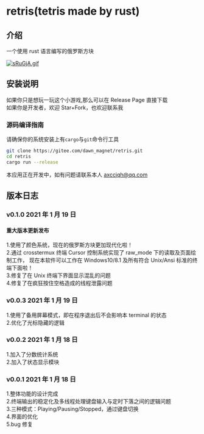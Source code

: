 # retris(tetris made by rust)

## 介绍

一个使用 rust 语言编写的俄罗斯方块

[![sRuGjA.gif](https://s3.ax1x.com/2021/01/20/sRuGjA.gif)](https://imgchr.com/i/sRuGjA)

## 安装说明

如果你只是想玩一玩这个小游戏,那么可以在 Release Page 直接下载  
如果你是开发者，欢迎 Star+Fork，也欢迎联系我

### 源码编译指南

请确保你的系统安装上有`cargo`与`git`命令行工具

```bash
git clone https://gitee.com/dawn_magnet/retris.git
cd retris
cargo run --release
```

本应用正在开发中，如有问题请联系本人
<axccjqh@qq.com>

## 版本日志

### v0.1.0 2021 年 1 月 19 日

#### 重大版本更新发布

1.使用了颜色系统，现在的俄罗斯方块更加现代化啦！  
2.通过 crosstermux 终端 Cursor 控制系统实现了 raw_mode 下的读取及页面绘制工作， 现在本软件可以工作在 Windows10/8.1 及所有符合 Unix/Ansi 标准的终端下面啦！  
3.修复了在 Unix 终端下界面显示混乱的问题  
4.修复了在疯狂按住空格造成的线程泄露问题

### v0.0.3 2021 年 1 月 19 日

1.使用了备用屏幕模式，即在程序退出后不会影响本 terminal 的状态  
2.优化了光标隐藏的逻辑

### v0.0.2 2021 年 1 月 18 日

1.加入了分数统计系统  
2.加入了状态显示模块

### v0.0.1 2021 年 1 月 18 日

1.整体功能的设计完成  
2.终端输出的稳定化及多线程处理键盘输入与定时下落之间的逻辑问题  
3.三种模式：Playing/Pausing/Stopped，通过键盘切换  
4.界面的优化  
5.bug 修复
